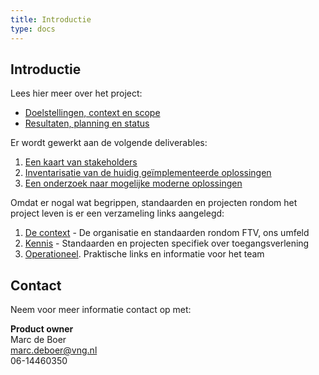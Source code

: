 ```yaml
---
title: Introductie
type: docs
---
```


## Introductie

Lees hier meer over het project:
- [Doelstellingen, context en scope](docs/doelstellingen)
- [Resultaten, planning en status](docs/resultaten)

Er wordt gewerkt aan de volgende deliverables:
1.	[Een kaart van stakeholders](docs/resultaten/stakeholders)
2.	[Inventarisatie van de huidig ge&iuml;mplementeerde oplossingen](docs/resultaten/huidige_oplossingen)
3.	[Een onderzoek naar mogelijke moderne oplossingen](docs/resultaten/moderne_oplossingsrichtingen)

Omdat er nogal wat begrippen, standaarden en projecten rondom het project leven is er een verzameling links aangelegd:
1. [De context](docs/links/context) - De organisatie en standaarden rondom FTV, ons umfeld
2. [Kennis](docs/links/pbac) - Standaarden en projecten specifiek over toegangsverlening
3. [Operationeel](docs/links/operationeel). Praktische links en informatie voor het team

## Contact

Neem voor meer informatie contact op met:

**Product owner**  
Marc de Boer  
[marc.deboer@vng.nl](mailto:marc.deboer@vng.nl)  
06-14460350
